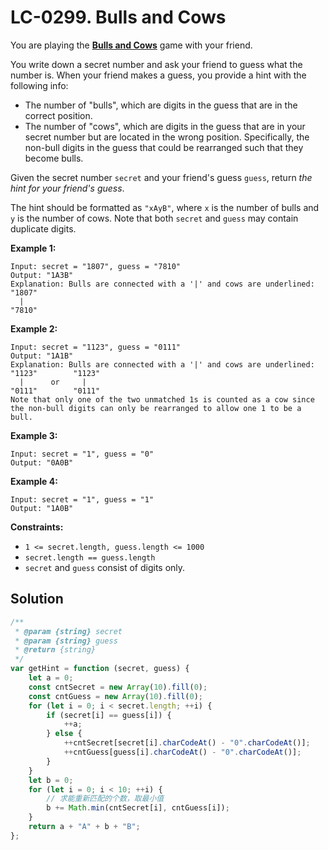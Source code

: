 # LC-0299. Bulls and Cows

You are playing the **[Bulls and Cows](https://en.wikipedia.org/wiki/Bulls_and_Cows)** game with your friend.

You write down a secret number and ask your friend to guess what the number is. When your friend makes a guess, you provide a hint with the following info:

-   The number of "bulls", which are digits in the guess that are in the correct position.
-   The number of "cows", which are digits in the guess that are in your secret number but are located in the wrong position. Specifically, the non-bull digits in the guess that could be rearranged such that they become bulls.

Given the secret number `secret` and your friend's guess `guess`, return _the hint for your friend's guess_.

The hint should be formatted as `"xAyB"`, where `x` is the number of bulls and `y` is the number of cows. Note that both `secret` and `guess` may contain duplicate digits.

**Example 1:**

```
Input: secret = "1807", guess = "7810"
Output: "1A3B"
Explanation: Bulls are connected with a '|' and cows are underlined:
"1807"
  |
"7810"
```

**Example 2:**

```
Input: secret = "1123", guess = "0111"
Output: "1A1B"
Explanation: Bulls are connected with a '|' and cows are underlined:
"1123"        "1123"
  |      or     |
"0111"        "0111"
Note that only one of the two unmatched 1s is counted as a cow since the non-bull digits can only be rearranged to allow one 1 to be a bull.
```

**Example 3:**

```
Input: secret = "1", guess = "0"
Output: "0A0B"
```

**Example 4:**

```
Input: secret = "1", guess = "1"
Output: "1A0B"
```

**Constraints:**

-   `1 <= secret.length, guess.length <= 1000`
-   `secret.length == guess.length`
-   `secret` and `guess` consist of digits only.

## Solution

```javascript
/**
 * @param {string} secret
 * @param {string} guess
 * @return {string}
 */
var getHint = function (secret, guess) {
    let a = 0;
    const cntSecret = new Array(10).fill(0);
    const cntGuess = new Array(10).fill(0);
    for (let i = 0; i < secret.length; ++i) {
        if (secret[i] == guess[i]) {
            ++a;
        } else {
            ++cntSecret[secret[i].charCodeAt() - "0".charCodeAt()];
            ++cntGuess[guess[i].charCodeAt() - "0".charCodeAt()];
        }
    }
    let b = 0;
    for (let i = 0; i < 10; ++i) {
        // 求能重新匹配的个数，取最小值
        b += Math.min(cntSecret[i], cntGuess[i]);
    }
    return a + "A" + b + "B";
};
```

